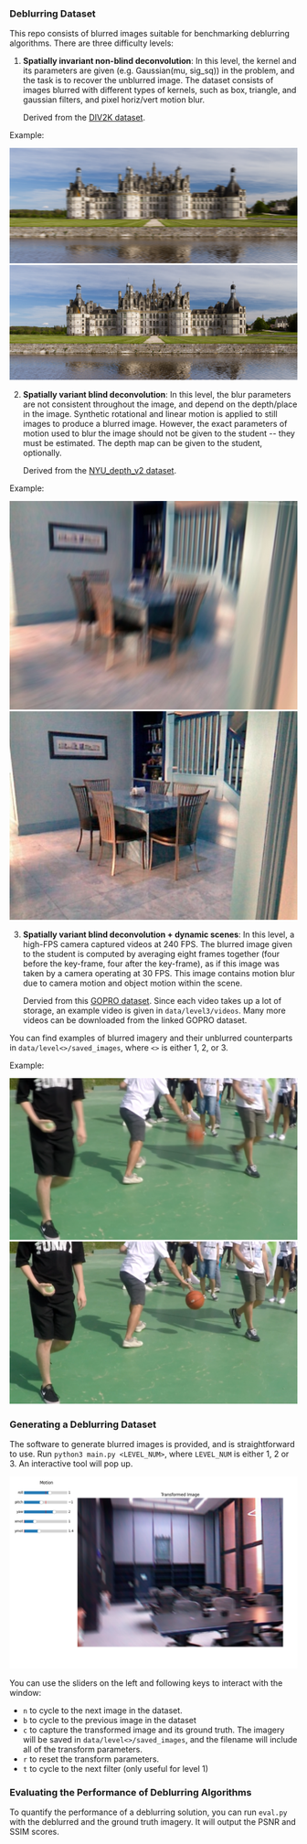 ### Deblurring Dataset

This repo consists of blurred images suitable for benchmarking deblurring algorithms. There are three difficulty levels:

1. **Spatially invariant non-blind deconvolution**: In this level, the kernel and its parameters are given (e.g. Gaussian(mu, sig_sq)) in the problem, and the task is to recover the unblurred image. The dataset consists of images blurred with different types of kernels, such as box, triangle, and gaussian filters, and pixel horiz/vert motion blur.

    Derived from the [DIV2K dataset](https://data.vision.ee.ethz.ch/cvl/DIV2K/).

Example:

![](./data/level1/saved_images/0830_pixel%20motion_umot-8_vmot-1.png)
![](./data/level1/saved_images/0830_pixel%20motion_umot-8_vmot-1_gt.png)

2. **Spatially variant blind deconvolution**: In this level, the blur parameters are not consistent throughout the image, and depend on the depth/place in the image. Synthetic rotational and linear motion is applied to still images to produce a blurred image. However, the exact parameters of motion used to blur the image should not be given to the student -- they must be estimated. The depth map can be given to the student, optionally.

    Derived from the [NYU_depth_v2 dataset](https://cs.nyu.edu/~fergus/datasets/nyu_depth_v2.html).

Example:

![](./data/level2/saved_images/343_roll2_pitch1_yaw-3_xmot0_ymot0.jpg)
![](./data/level2/saved_images/343_roll2_pitch1_yaw-3_xmot0_ymot0_gt.jpg)

3. **Spatially variant blind deconvolution + dynamic scenes**: In this level, a high-FPS camera captured videos at 240 FPS. The blurred image given to the student is computed by averaging eight frames together (four before the key-frame, four after the key-frame), as if this image was taken by a camera operating at 30 FPS. This image contains motion blur due to camera motion and object motion within the scene.

    Dervied from this [GOPRO dataset](https://seungjunnah.github.io/Datasets/gopro.html). Since each video takes up a lot of storage, an example video is given in `data/level3/videos`. Many more videos can be downloaded from the linked GOPRO dataset.

You can find examples of blurred imagery and their unblurred counterparts in `data/level<>/saved_images`, where `<>` is either 1, 2, or 3.

Example:

![](./data/level3/saved_images/GOPR0477_11_00_st_frame-792_n_avg-8.png)
![](./data/level3/saved_images/GOPR0477_11_00_st_frame-792_n_avg-8_gt.png)

### Generating a Deblurring Dataset

The software to generate blurred images is provided, and is straightforward to use. 
Run `python3 main.py <LEVEL_NUM>`, where `LEVEL_NUM` is either 1, 2 or 3. An interactive tool will pop up.

![Dataset generation tool](./data/readme/tool_use.png)

You can use the sliders on the left and following keys to interact with the window:
- `n` to cycle to the next image in the dataset.
- `b` to cycle to the previous image in the dataset
- `c` to capture the transformed image and its ground truth. The imagery will be saved in `data/level<>/saved_images`, and the filename will include all of the transform parameters.
- `r` to reset the transform parameters.
- `t` to cycle to the next filter (only useful for level 1)

### Evaluating the Performance of Deblurring Algorithms
To quantify the performance of a deblurring solution, you can run `eval.py` with the deblurred and the ground truth imagery. It will output the PSNR and SSIM scores.